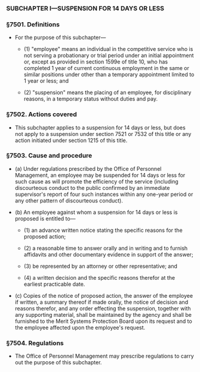 ### SUBCHAPTER I—SUSPENSION FOR 14 DAYS OR LESS

### §7501. Definitions
* For the purpose of this subchapter—

  * (1) "employee" means an individual in the competitive service who is not serving a probationary or trial period under an initial appointment or, except as provided in section 1599e of title 10, who has completed 1 year of current continuous employment in the same or similar positions under other than a temporary appointment limited to 1 year or less; and

  * (2) "suspension" means the placing of an employee, for disciplinary reasons, in a temporary status without duties and pay.

### §7502. Actions covered
* This subchapter applies to a suspension for 14 days or less, but does not apply to a suspension under section 7521 or 7532 of this title or any action initiated under section 1215 of this title.

### §7503. Cause and procedure
* (a) Under regulations prescribed by the Office of Personnel Management, an employee may be suspended for 14 days or less for such cause as will promote the efficiency of the service (including discourteous conduct to the public confirmed by an immediate supervisor's report of four such instances within any one-year period or any other pattern of discourteous conduct).

* (b) An employee against whom a suspension for 14 days or less is proposed is entitled to—

  * (1) an advance written notice stating the specific reasons for the proposed action;

  * (2) a reasonable time to answer orally and in writing and to furnish affidavits and other documentary evidence in support of the answer;

  * (3) be represented by an attorney or other representative; and

  * (4) a written decision and the specific reasons therefor at the earliest practicable date.


* (c) Copies of the notice of proposed action, the answer of the employee if written, a summary thereof if made orally, the notice of decision and reasons therefor, and any order effecting the suspension, together with any supporting material, shall be maintained by the agency and shall be furnished to the Merit Systems Protection Board upon its request and to the employee affected upon the employee's request.

### §7504. Regulations
* The Office of Personnel Management may prescribe regulations to carry out the purpose of this subchapter.